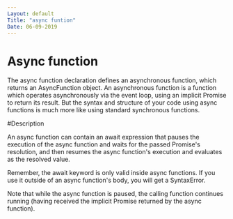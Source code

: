 ```yaml
---
Layout: default
Title: "async funtion"
Date: 06-09-2019
---
```



# Async function

The async function declaration defines an asynchronous function, which returns an AsyncFunction object. An asynchronous function is a function which operates asynchronously via the event loop, using an implicit Promise to return its result. But the syntax and structure of your code using async functions is much more like using standard synchronous functions.


#Description

An async function can contain an await expression that pauses the execution of the async function and waits for the passed Promise's resolution, and then resumes the async function's execution and evaluates as the resolved value.

Remember, the await keyword is only valid inside async functions. If you use it outside of an async function's body, you will get a SyntaxError.

Note that while the async function is paused, the calling function continues running (having received the implicit Promise returned by the async function).